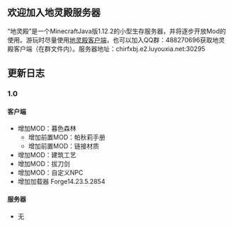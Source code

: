 ## 欢迎加入地灵殿服务器
“地灵殿”是一个MinecraftJava版1.12.2的小型生存服务器，并将逐步开放Mod的使用。游玩时尽量使用[地灵殿客户端](https://chirfxbj.github.io/MinecraftServerNet/clinet)，也可以加入QQ群：488270696获取地灵殿客户端（在群文件内）。服务器地址：chirfxbj.e2.luyouxia.net:30295
## 更新日志
### 1.0
#### 客户端
* 增加MOD：暮色森林
  - 增加前置MOD：帕秋莉手册
  - 增加前置MOD：链接材质
* 增加MOD：建筑工艺
* 增加MOD：拔刀剑
* 增加MOD：自定义NPC
* 增加加载器 Forge14.23.5.2854
#### 服务器
* 无
